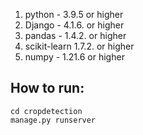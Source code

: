 

1) python - 3.9.5 or higher
2) Django - 4.1.6. or higher
3) pandas - 1.4.2. or higher
4) scikit-learn 1.7.2. or higher
5) numpy - 1.21.6 or higher

## How to run:

`cd cropdetection`<br>
`manage.py runserver`
